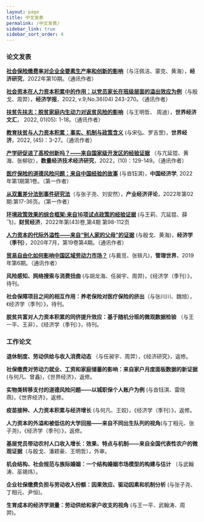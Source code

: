 ```yaml
---
layout: page
title: 中文发表
permalink: /中文发表/
sidebar_link: true
sidebar_sort_order: 4
---
```


### 论文发表
[**社会保险缴费率对企业全要素生产率和创新的影响**](http://www.erj.cn/cn/mlInfo.aspx?m=20220309094605133049&n=20221121150525017677&tip=0)（与汪佩洁、蒙克、黄海），**经济研究**，2022年第10期。（通讯作者）

[**社会资本在人力资本积累中的作用：以党员家长在班级层面的溢出效应为例**](http://www.cje.sem.tsinghua.edu.cn/WKG/WebPublication/paperDigest.aspx?paperID=e5ac34e7-710f-4ad4-b77b-b76bdacf7bb4)（与殷戈、周羿），**经济学报**，2022, v.9;No.36(04) 243-270。（通讯作者）

[**扶贫先扶志：脱贫家庭内生动力对返贫风险的影响**](http://sjjjwh.magtech.com.cn/CN/Y2022/V01/I05/1)（与王明哲、 周迪），**世界经济文汇**， 2022, 01(05): 1-18。（通讯作者）

[**教育扶贫与人力资本积累：事实、机制与政策含义**](https://manu30.magtech.com.cn/sjjj/CN/abstract/abstract829.shtml) (与宋弘、罗吉罡)，**世界经济**，2022, (45)：3-27。（通讯作者）

[**产学研促进了高校创新吗？——来自国家级开发区的经验证据**](http://www.jqte.net/sljjjsjjyj/ch/reader/view_abstract.aspx?file_no=20221007&flag=1) （与亢延锟、黄海、张柳钦），**数量经济技术经济研究**，2022，(10)：129-149。（通讯作者）

[**医疗保险的道德风险问题：来自中国经验的故事**](http://www.jcejournal.com.cn/CN/abstract/abstract5.shtml) (与沓钰淇)，**中国经济学**, 2022年第1期第1卷。（第一作者）

[**从双重差分法到事件研究法**](https://kns.cnki.net/kcms/detail/detail.aspx?FileName=XDCH20211224001&DbName=CAPJ2022)（与张子尧、刘安然），**产业经济评论**，2022年第02期:第17-36页。（第一作者）

[**环境政策效果的综合框架:来自16项试点政策的经验证据**](http://cmjj.ajcass.org/Magazine/Show?ID=824) (与王莉、亢延锟、薛飞)，**财贸经济**，2022年第(43)卷,第4期 第98-112页

[**人力资本的代际外溢性——来自“别人家的父母”的证据**](http://www.oaj.pku.edu.cn/jjx/CN/10.13821/j.cnki.ceq.2020.03.16#1) (与殷戈、黄海)，**经济学（季刊）**，2020年7月，第19卷第4期。（通讯作者）

[**贸易自由化如何影响中国区域劳动力市场？**](http://www.mwm.net.cn/fileCache/pdf/M/%e8%b4%b8%e6%98%93%e8%87%aa%e7%94%b1%e5%8c%96%e5%a6%82%e4%bd%95%e5%bd%b1%e5%93%8d%e4%b8%ad%e5%9b%bd%e5%8c%ba%e5%9f%9f%e5%8a%b3%e5%8a%a8%e5%8a%9b%e5%b8%82%e5%9c%ba_%e6%88%b4%e8%a7%85.pdf) (与戴觅、张轶凡)，**管理世界**，2019年第6期。（通讯作者）

**风险感知、网络搜索与消费扭曲** (与胡龙海、任昶宇、周羿)，《经济学（季刊）》，待刊。

**社会保障项目之间的相互作用：养老保险对医疗保险的挤出**（与张川川、魏旭），《经济学（季刊）》，待刊。

**脱贫共富对人力资本积累的同侪提升效应：基于随机分班的微观数据检验** （与王一平、王非），《经济学（季刊）》，待刊。


### 工作论文

**退休制度、劳动供给与收入消费动态** （与任昶宇、周羿），《经济研究》，返修。

**社保缴费对劳动力就业、工资和家庭储蓄的影响：来自家户月度面板数据的新证据** (与何凡、曾鑫)，《世界经济》，返修。

**实物类转移支付的道德风险问题——以城职保个人账户为例** (与沓钰淇、雷晓燕)，《世界经济》，返修。

**疫苗接种、人力资本积累与经济增长** (与何凡、王姣)，《经济学（季刊）》，返修。

**人力资本的外溢和被低估的大学回报——来自不同出生队列的视角**(与丁相元、张子尧)，《经济学（季刊）》，返修。
 
**基层党员带动农村人口收入增长：效果、特点与机制——来自全国代表性农户的微观证据**（与殷戈、潘颖豪、王明哲），外审。

**机会结构、社会规范与族际婚姻：一个结构婚姻市场模型的构建与估计** （与武翰涛、巫锡炜）。

**企业社保缴费负担与劳动收入份额：因果效应、驱动因素和机制分析** (与张子尧、丁相元、尹恒)。

**生育成本的经济学测量：劳动供给和家户收支的视角** (与王一平、武翰涛、周羿)。

